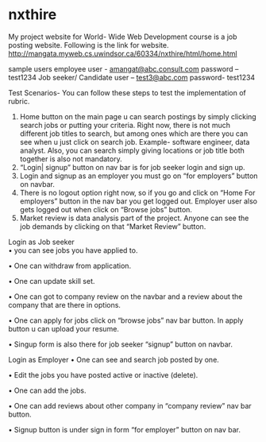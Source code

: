# nxthire
My project website for World- Wide Web Development course is a job posting website. Following is the link for website.
http://mangata.myweb.cs.uwindsor.ca/60334/nxthire/html/home.html

sample users
employee user -   amangat@abc.consult.com    password – test1234
Job seeker/ Candidate user – test3@abc.com     password- test1234

Test Scenarios-
You can follow these steps to test the implementation of rubric.
1.	Home button on the main page u can search postings by simply clicking search jobs or putting your criteria. Right now, there is not much different job titles to search, but among ones which are there you can see when u just click on search job. Example- software engineer, data analyst. Also, you can search simply giving locations or job title both together is also not mandatory.
2.	“Login| signup” button on nav bar is for job seeker login and sign up.  
3.	Login and signup as an employer you must go on “for employers” button on navbar.
4.	There is no logout option right now, so if you go and click on “Home For employers” button in the nav bar you get logged out. Employer user also gets logged out when click on “Browse jobs” button.
5.	Market review is data analysis part of the project. Anyone can see the job demands by clicking on that “Market Review” button.

Login as Job seeker  
•	you can see jobs you have applied to. 

•	One can withdraw from application.

•	One can update skill set. 

•	One can got to company review on the navbar and a review about the company that are there in options.

•	One can apply for jobs click on “browse jobs” nav bar button. In apply button u can upload your resume.

•	Singup form is also there for job seeker “signup” button on navbar.

Login as Employer
•	One can see and search job posted by one.

•	Edit the jobs you have posted active or inactive (delete).

•	One can add the jobs.

•	One can add reviews about other company in “company review” nav bar button.

•	Signup button is under sign in form “for employer” button on nav bar.

